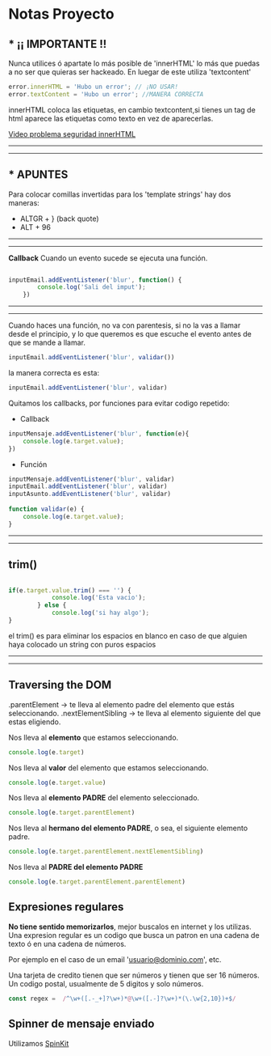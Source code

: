 # Notas Proyecto

## * ¡¡ IMPORTANTE !! 
Nunca utilices ó apartate lo más posible de 'innerHTML' lo más que puedas a no ser que quieras ser hackeado. En luegar de este utiliza 'textcontent'

```js
error.innerHTML = 'Hubo un error'; // ¡NO USAR!
error.textContent = 'Hubo un error'; //MANERA CORRECTA
```

innerHTML coloca las etiquetas, en cambio textcontent,si tienes un tag de html aparece las etiquetas como texto en vez de aparecerlas. 

[Video problema seguridad innerHTML](https://youtube.com/shorts/06u4AtF-M04?si=1ht3-MM_y9sAMuy6)


---
---


## * APUNTES
Para colocar comillas invertidas para los 'template strings' hay dos maneras: 
* ALTGR + } (back quote)
* ALT + 96


***
---


**Callback**
Cuando un evento sucede se ejecuta una función.

```js

inputEmail.addEventListener('blur', function() {
        console.log('Sali del imput');
    })

```


---
---


Cuando haces una función, no va con parentesis, si no la vas a llamar desde el principio, y lo que queremos es que escuche el evento antes de que se mande a llamar.  

```js
inputEmail.addEventListener('blur', validar())
```
la manera correcta es esta:
```js
inputEmail.addEventListener('blur', validar)
```
Quitamos los callbacks, por funciones para evitar codigo repetido: 
* Callback
```js
inputMensaje.addEventListener('blur', function(e){
    console.log(e.target.value);
})
```

* Función
```js
inputMensaje.addEventListener('blur', validar)
inputEmail.addEventListener('blur', validar)
inputAsunto.addEventListener('blur', validar)
    
function validar(e) {
    console.log(e.target.value);
}
```


---
---


## trim()
```js

if(e.target.value.trim() === '') {
            console.log('Esta vacio');
        } else {
            console.log('si hay algo');
}
```

el trim() es para eliminar los espacios en blanco en caso de que alguien haya colocado un string con puros espacios


---
---

## Traversing the DOM 

.parentElement -> te lleva al elemento padre del elemento que estás seleccionando.
.nextElementSibling -> te lleva al elemento siguiente del que estas eligiendo.


Nos lleva al **elemento** que estamos seleccionando.
```js
console.log(e.target)
```

Nos lleva al **valor** del elemento que estamos seleccionando.
```js
console.log(e.target.value)
```

Nos lleva al **elemento PADRE** del elemento seleccionado.
```js
console.log(e.target.parentElement)
```

Nos lleva al **hermano del elemento PADRE**, o sea, el siguiente elemento padre.
```js
console.log(e.target.parentElement.nextElementSibling)
```

Nos lleva al **PADRE del elemento PADRE**
```js
console.log(e.target.parentElement.parentElement)
```

## Expresiones regulares
**No tiene sentido memorizarlos**, mejor buscalos en internet y los utilizas.
Una expresion regular es un codigo que busca un patron en una cadena de texto ó en una cadena de números.

Por ejemplo en el caso de un email 'usuario@dominio.com', etc.

Una tarjeta de credito tienen que ser números y tienen que ser 16 números. 
Un codigo postal, usualmente de 5 digitos y solo números. 

```js
const regex =  /^\w+([.-_+]?\w+)*@\w+([.-]?\w+)*(\.\w{2,10})+$/ 
```

## Spinner de mensaje enviado
Utilizamos [SpinKit](https://tobiasahlin.com/spinkit/)